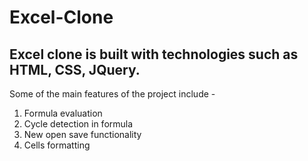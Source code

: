 # Excel-Clone
## Excel clone is built with technologies such as HTML, CSS, JQuery.

Some of the main features of the project include -
1. Formula evaluation
2. Cycle detection in formula
3. New open save functionality
4. Cells formatting
